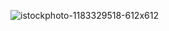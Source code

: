 ![istockphoto-1183329518-612x612](https://github.com/world0182/Start_a_minecraft_server_on_discord/assets/161698386/c5a2a0d7-51d4-490f-b7c1-960661656549)
